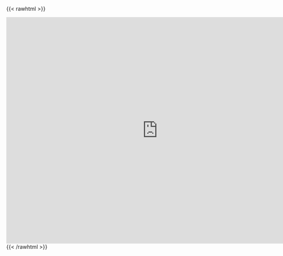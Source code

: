 {{< rawhtml >}}
<div>
  <iframe src="https://calendar.google.com/calendar/embed?src=andreas%40neumeier.org&ctz=Europe%2FBerlin" style="border: 0" width="800" height="600" frameborder="0" scrolling="no"></iframe>
</div>
{{< /rawhtml >}}
